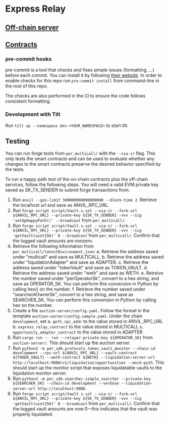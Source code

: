 # Express Relay

## [Off-chain server](auction-server/README.md)

## [Contracts](per_multicall/README.md)

### pre-commit hooks

pre-commit is a tool that checks and fixes simple issues (formatting, ...) before each commit. You can install it by following [their website](https://pre-commit.com/). In order to enable checks for this repo run `pre-commit install` from command-line in the root of this repo.

The checks are also performed in the CI to ensure the code follows consistent formatting.

### Development with Tilt

Run `tilt up --namespace dev-<YOUR_NAMESPACE>` to start tilt.

## Testing

You can run forge tests from `per_multicall/` with the `--via-ir` flag. This only tests the smart contracts and can be used to evaluate whether any changes to the smart contracts preserve the desired behavior specified by the tests.

To run a happy path test of the on-chain contracts plus the off-chain services, follow the following steps. You will need a valid EVM private key saved as SK_TX_SENDER to submit forge transactions from.

1. Run `anvil --gas-limit 500000000000000000 --block-time 2`. Retrieve the localhost url and save as ANVIL_RPC_URL.
2. Run `forge script script/Vault.s.sol --via-ir --fork-url ${ANVIL_RPC_URL} --private-key ${SK_TX_SENDER} -vvv --sig 'setUpHappyPath()' --broadcast` from `per_multicall/`.
3. Run `forge script script/Vault.s.sol --via-ir --fork-url ${ANVIL_RPC_URL} --private-key ${SK_TX_SENDER} -vvv --sig 'getVault(uint256)' 0 --broadcast` from `per_multicall/`. Confirm that the logged vault amounts are nonzero.
4. Retrieve the following information from `per_multicall/latestEnvironment.json`:
   a. Retrieve the address saved under "multicall" and save as MULTICALL.
   b. Retrieve the address saved under "liquidationAdapter" and save as ADAPTER.
   c. Retrieve the address saved under "tokenVault" and save as TOKEN_VAULT.
   d. Retrieve the address saved under "weth" and save as WETH.
   e. Retreive the number saved under "perOperatorSk", convert to a hex string, and save as OPERATOR_SK. You can perform this conversion in Python by calling hex() on the number.
   f. Retrieve the number saved under "searcherAOwnerSk", convert to a hex string, and save as SEARCHER_SK. You can perform this conversion in Python by calling hex on the number.
5. Create a file `auction-server/config.yaml`. Follow the format in the template `auction-server/config.sample.yaml`. Under the chain `development`, set
   a. `geth_rpc_addr` to the value stored in ANVIL_RPC_URL
   b. `express_relay_contract` to the value stored in MULTICALL
   c. `opportunity_adapter_contract` to the value stored in ADAPTER
6. Run `cargo run -- run --relayer-private-key ${OPERATOR_SK}` from `auction-server/`. This should start up the auction server.
7. Run `python3 -m per_sdk.protocols.token_vault_monitor --chain-id development --rpc-url ${ANVIL_RPC_URL} --vault-contract ${TOKEN_VAULT} --weth-contract ${WETH} --liquidation-server-url http://localhost:9000/v1/liquidation/opportunities --mock-pyth`. This should start up the monitor script that exposes liquidatable vaults to the liquidation monitor server.
8. Run `python3 -m per_sdk.searcher.simple_searcher --private-key ${SEARCHER_SK} --chain-id development --verbose --liquidation-server-url http://localhost:9000`.
9. Run `forge script script/Vault.s.sol --via-ir --fork-url ${ANVIL_RPC_URL} --private-key ${SK_TX_SENDER} -vvv --sig 'getVault(uint256)' 0 --broadcast` from `per_multicall/`. Confirm that the logged vault amounts are now 0--this indicates that the vault was properly liquidated.
